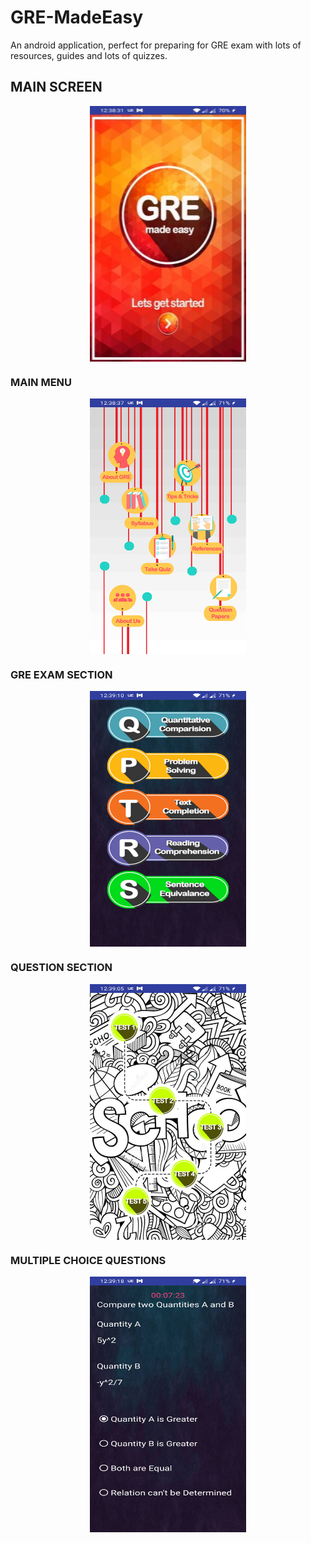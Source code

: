 # GRE-MadeEasy
An android application, perfect for preparing for GRE exam with lots of resources, guides and lots of quizzes. 

<p align="center">

<h2>MAIN SCREEN</h2>
</p>
<p align="center">
	<img src="https://github.com/nihalnihalani/GRE-MADE-EASY--ANDROID-APP/blob/master/Images/screen1.jpg" width="250" height="409" align="center">
</p>

<p align="center">

### MAIN MENU
<p align="center">

<p align="center">
	<img src="https://github.com/nihalnihalani/GRE-MADE-EASY--ANDROID-APP/blob/master/Images/screen2.jpg" width="250" height="409" align="center">
</p>

<p align="center">

### GRE EXAM SECTION
</p>

<p align="center">
	<img src="https://github.com/nihalnihalani/GRE-MADE-EASY--ANDROID-APP/blob/master/Images/screen4.jpg" width="250" height="409" align="center">
</p>


### QUESTION SECTION
<p align="center">
	<img src="https://github.com/nihalnihalani/GRE-MADE-EASY--ANDROID-APP/blob/master/Images/screen3.jpg" width="250" height="409" align="center">
</p>
<p align="center">

### MULTIPLE CHOICE QUESTIONS
</p>
<p align="center">
	<img src="https://github.com/nihalnihalani/GRE-MADE-EASY--ANDROID-APP/blob/master/Images/screen5.jpg" width="250" height="409" align="center">
</p>
